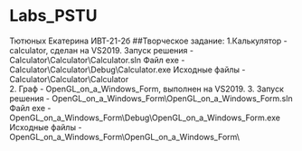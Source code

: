 # Labs_PSTU 
Тютюных Екатерина ИВТ-21-2б
##Творческое задание:
1.Калькулятор - calculator, сделан на VS2019. 
Запуск решения - Calculator\Calculator\Calculator.sln
Файл exe - Calculator\Calculator\Debug\Calculator.exe
Исходные файлы - Calculator\Calculator\Calculator\
2. Граф - OpenGL_on_a_Windows_Form, выполнен на VS2019.
3. Запуск решения - OpenGL_on_a_Windows_Form\OpenGL_on_a_Windows_Form.sln
Файл exe - OpenGL_on_a_Windows_Form\Debug\OpenGL_on_a_Windows_Form.exe
Исходные файлы - OpenGL_on_a_Windows_Form\OpenGL_on_a_Windows_Form\
